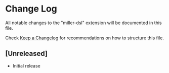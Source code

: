 # Change Log

All notable changes to the "miller-dsl" extension will be documented in this file.

Check [Keep a Changelog](http://keepachangelog.com/) for recommendations on how to structure this file.

## [Unreleased]

- Initial release